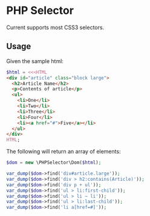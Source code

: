 # PHP Selector

Current supports most CSS3 selectors.

## Usage

Given the sample html:

```PHP
$html = <<<HTML
<div id="article" class="block large">
  <h2>Article Name</h2>
  <p>Contents of article</p>
  <ul>
    <li>One</li>
    <li>Two</li>
    <li>Three</li>
    <li>Four</li>
    <li><a href="#">Five</a></li>
  </ul>
</div>
HTML;
```
  
The following will return an array of elements:

```PHP
$dom = new \PHPSelector\Dom($html);

var_dump($dom->find('div#article.large'));
var_dump($dom->find('div > h2:contains(Article)'));
var_dump($dom->find('div p + ul'));
var_dump($dom->find('ul > li:first-child'));
var_dump($dom->find('ul > li ~ li'));
var_dump($dom->find('ul > li:last-child'));
var_dump($dom->find('li a[href=#]'));
```